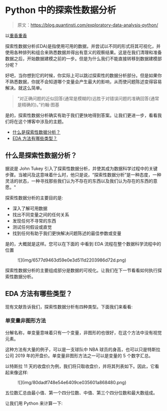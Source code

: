 # Python 中的探索性数据分析

> 原文：<https://blog.quantinsti.com/exploratory-data-analysis-python/>

以[重香重香](https://www.linkedin.com/in/rekhit/)

探索性数据分析(EDA)是指使用可用的数据，并尝试以不同的形式将其可视化，并使用各种排列和组合来熟悉数据并得出有意义的观察结果。这是在我们清理和准备数据之后，开始数据建模之前的一步。但是为什么我们不能直接转移到数据建模部分呢？

好吧，当你想到它的时候，你实际上可以跳过探索性的数据分析部分。但是如果你不熟悉数据，你就不会知道哪个变量会产生最大的影响，从而使问题陈述变得容易解决。就这么简单。

> “对正确问题的近似回答(通常是模糊的)远胜于对错误问题的准确回答(通常是精确的)。”约翰·图基

是的，探索性数据分析确实有助于我们更快地得到答案。让我们更进一步，看看我们将在这个博客中涉及的主题。

*   [什么是探索性数据分析？](#What-Exploratory-Data-Analysis)
*   [EDA 方法有哪些类型？](#Types-EDA-Methods)

## 什么是探索性数据分析？

据说是 John Tukey 引入了探索性数据分析，并使其成为数据科学过程中的关键步骤。当被问及这意味着什么时，他只是说，“探索性数据分析”是一种态度，一种灵活的状态，一种寻找那些我们认为不存在的东西以及我们认为存在的东西的意愿。"

探索性数据分析的主要目的是:

*   深入了解可用数据
*   找出不同变量之间的任何关系
*   发现任何不寻常的东西
*   测试任何假设或直觉
*   找到任何有助于我们更快解决问题陈述的最佳参数或变量

是的，大概就是这样。您可以在下面的
中看到 EDA 流程在整个数据科学流程中的位置

<figure class="kg-card kg-image-card kg-width-full">![](img/6577d9463d59e0e3d511d2203986d72d.png)</figure>

探索性数据分析的主要组成部分是数据的可视化。让我们在下一节看看如何执行探索性数据分析。

## EDA 方法有哪些类型？

现有文献告诉我们，探索性数据分析有四种类型。下面我们来看看:

### 单变量非图形方法

分解名称，单变量意味着只有一个变量，非图形的也很好，在这个方法中没有视觉元素。

这种方法有大量的例子，可以是一支球队中 NBA 球员的身高，也可以只是特斯拉公司 2019 年的开盘价。单变量非图形方法之一可以是变量的 5 个数字汇总。

以特斯拉 11 天的收盘价为例，我们将只取收盘价，并将其列表如下。因此，它看起来像这样:

<figure class="kg-card kg-image-card kg-width-full">![](img/80dadf748e54e6409ce035601a868480.png)</figure>

五位数汇总由最小值、第一个四分位数、中值、第三个四分位数和最大数组成。

让我们用 Python 来计算一下: